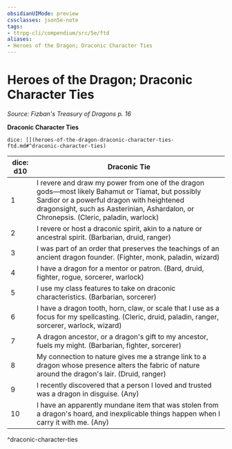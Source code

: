 ```yaml
---
obsidianUIMode: preview
cssclasses: json5e-note
tags:
- ttrpg-cli/compendium/src/5e/ftd
aliases:
- Heroes of the Dragon; Draconic Character Ties
---
```

# Heroes of the Dragon; Draconic Character Ties
*Source: Fizban's Treasury of Dragons p. 16* 

**Draconic Character Ties**

`dice: [](heroes-of-the-dragon-draconic-character-ties-ftd.md#^draconic-character-ties)`

| dice: d10 | Draconic Tie |
|-----------|--------------|
| 1 | I revere and draw my power from one of the dragon gods—most likely Bahamut or Tiamat, but possibly Sardior or a powerful dragon with heightened dragonsight, such as Aasterinian, Ashardalon, or Chronepsis. (Cleric, paladin, warlock) |
| 2 | I revere or host a draconic spirit, akin to a nature or ancestral spirit. (Barbarian, druid, ranger) |
| 3 | I was part of an order that preserves the teachings of an ancient dragon founder. (Fighter, monk, paladin, wizard) |
| 4 | I have a dragon for a mentor or patron. (Bard, druid, fighter, rogue, sorcerer, warlock) |
| 5 | I use my class features to take on draconic characteristics. (Barbarian, sorcerer) |
| 6 | I have a dragon tooth, horn, claw, or scale that I use as a focus for my spellcasting. (Cleric, druid, paladin, ranger, sorcerer, warlock, wizard) |
| 7 | A dragon ancestor, or a dragon's gift to my ancestor, fuels my might. (Barbarian, fighter, sorcerer) |
| 8 | My connection to nature gives me a strange link to a dragon whose presence alters the fabric of nature around the dragon's lair. (Druid, ranger) |
| 9 | I recently discovered that a person I loved and trusted was a dragon in disguise. (Any) |
| 10 | I have an apparently mundane item that was stolen from a dragon's hoard, and inexplicable things happen when I carry it with me. (Any) |
^draconic-character-ties